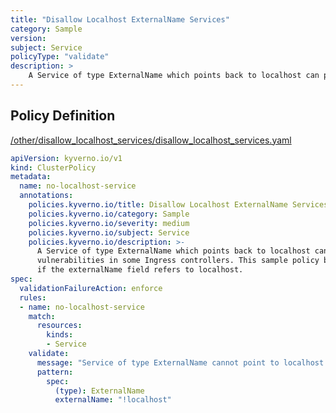 ```yaml
---
title: "Disallow Localhost ExternalName Services"
category: Sample
version: 
subject: Service
policyType: "validate"
description: >
    A Service of type ExternalName which points back to localhost can potentially be used to exploit vulnerabilities in some Ingress controllers. This sample policy blocks Services of type ExternalName if the externalName field refers to localhost.
---
```


## Policy Definition
<a href="https://github.com/kyverno/policies/raw/main//other/disallow_localhost_services/disallow_localhost_services.yaml" target="-blank">/other/disallow_localhost_services/disallow_localhost_services.yaml</a>

```yaml
apiVersion: kyverno.io/v1
kind: ClusterPolicy
metadata:
  name: no-localhost-service
  annotations:
    policies.kyverno.io/title: Disallow Localhost ExternalName Services
    policies.kyverno.io/category: Sample
    policies.kyverno.io/severity: medium
    policies.kyverno.io/subject: Service
    policies.kyverno.io/description: >-
      A Service of type ExternalName which points back to localhost can potentially be used to exploit
      vulnerabilities in some Ingress controllers. This sample policy blocks Services of type ExternalName
      if the externalName field refers to localhost.
spec:
  validationFailureAction: enforce
  rules:
  - name: no-localhost-service
    match:
      resources:
        kinds:
        - Service
    validate:
      message: "Service of type ExternalName cannot point to localhost."
      pattern:
        spec:
          (type): ExternalName
          externalName: "!localhost"
```

